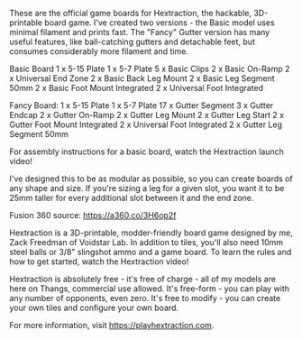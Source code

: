 These are the official game boards for Hextraction, the hackable, 3D-printable board game. I've created two versions - the Basic model uses minimal filament and prints fast. The "Fancy" Gutter version has many useful features, like ball-catching gutters and detachable feet, but consumes considerably more filament and time.


Basic Board
1 x 5-15 Plate
1 x 5-7 Plate
5 x Basic Clips
2 x Basic On-Ramp
2 x Universal End Zone
2 x Basic Back Leg Mount
2 x Basic Leg Segment 50mm
2 x Basic Foot Mount Integrated
2 x Universal Foot Integrated


Fancy Board:
1 x 5-15 Plate
1 x 5-7 Plate
17 x Gutter Segment
3 x Gutter Endcap
2 x Gutter On-Ramp
2 x Gutter Leg Mount
2 x Gutter Leg Start
2 x Gutter Foot Mount Integrated
2 x Universal Foot Integrated
2 x Gutter Leg Segment 50mm





For assembly instructions for a basic board, watch the Hextraction launch video!

I've designed this to be as modular as possible, so you can create boards of any shape and size. If you're sizing a leg for a given slot, you want it to be 25mm taller for every additional slot between it and the end zone.

Fusion 360 source: https://a360.co/3H6op2f

Hextraction is a 3D-printable, modder-friendly board game designed by me, Zack Freedman of Voidstar Lab. In addition to tiles, you'll also need 10mm steel balls or 3/8" slingshot ammo and a game board. To learn the rules and how to get started, watch the Hextraction video!

Hextraction is absolutely free - it's free of charge - all of my models are here on Thangs, commercial use allowed. It's free-form - you can play with any number of opponents, even zero. It's free to modify - you can create your own tiles and configure your own board.

For more information, visit https://playhextraction.com.
